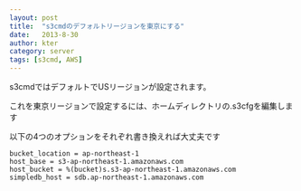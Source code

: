 ```yaml
---
layout: post
title:  "s3cmdのデフォルトリージョンを東京にする"
date:   2013-8-30
author: kter
category: server
tags: [s3cmd, AWS]
---
```

s3cmdではデフォルトでUSリージョンが設定されます。

これを東京リージョンで設定するには、ホームディレクトリの.s3cfgを編集します

以下の4つのオプションをそれぞれ書き換えれば大丈夫です

```
bucket_location = ap-northeast-1
host_base = s3-ap-northeast-1.amazonaws.com
host_bucket = %(bucket)s.s3-ap-northeast-1.amazonaws.com
simpledb_host = sdb.ap-northeast-1.amazonaws.com
```
